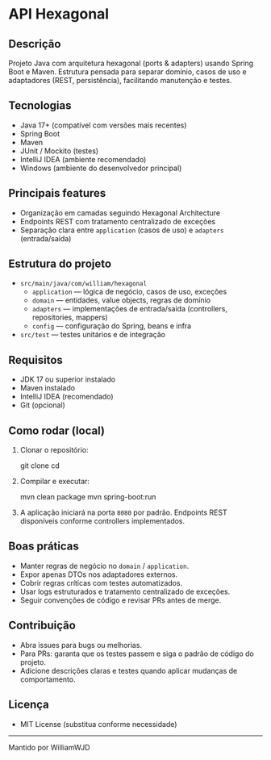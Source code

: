 # API Hexagonal

## Descrição
Projeto Java com arquitetura hexagonal (ports & adapters) usando Spring Boot e Maven. Estrutura pensada para separar domínio, casos de uso e adaptadores (REST, persistência), facilitando manutenção e testes.

## Tecnologias
- Java 17+ (compatível com versões mais recentes)
- Spring Boot
- Maven
- JUnit / Mockito (testes)
- IntelliJ IDEA (ambiente recomendado)
- Windows (ambiente do desenvolvedor principal)

## Principais features
- Organização em camadas seguindo Hexagonal Architecture
- Endpoints REST com tratamento centralizado de exceções
- Separação clara entre `application` (casos de uso) e `adapters` (entrada/saída)

## Estrutura do projeto
- `src/main/java/com/william/hexagonal`
    - `application` — lógica de negócio, casos de uso, exceções
    - `domain` — entidades, value objects, regras de domínio
    - `adapters` — implementações de entrada/saída (controllers, repositories, mappers)
    - `config` — configuração do Spring, beans e infra
- `src/test` — testes unitários e de integração

## Requisitos
- JDK 17 ou superior instalado
- Maven instalado
- IntelliJ IDEA (recomendado)
- Git (opcional)

## Como rodar (local)
1. Clonar o repositório:

   git clone <url-do-repositorio>
   cd <nome-do-projeto>

2. Compilar e executar:

   mvn clean package
   mvn spring-boot:run

3. A aplicação iniciará na porta `8080` por padrão. Endpoints REST disponíveis conforme controllers implementados.

## Boas práticas
- Manter regras de negócio no `domain` / `application`.
- Expor apenas DTOs nos adaptadores externos.
- Cobrir regras críticas com testes automatizados.
- Usar logs estruturados e tratamento centralizado de exceções.
- Seguir convenções de código e revisar PRs antes de merge.

## Contribuição
- Abra issues para bugs ou melhorias.
- Para PRs: garanta que os testes passem e siga o padrão de código do projeto.
- Adicione descrições claras e testes quando aplicar mudanças de comportamento.

## Licença
- MIT License (substitua conforme necessidade)

---
Mantido por WilliamWJD